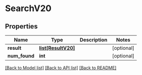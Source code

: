 # SearchV20

## Properties
Name | Type | Description | Notes
------------ | ------------- | ------------- | -------------
**result** | [**list[ResultV20]**](ResultV20.md) |  | [optional] 
**num_found** | **int** |  | [optional] 

[[Back to Model list]](../README.md#documentation-for-models) [[Back to API list]](../README.md#documentation-for-api-endpoints) [[Back to README]](../README.md)

